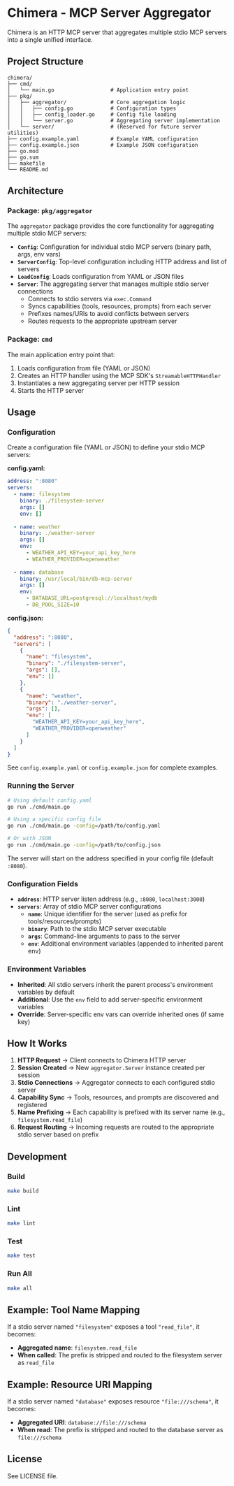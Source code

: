 # Chimera - MCP Server Aggregator

Chimera is an HTTP MCP server that aggregates multiple stdio MCP servers into a single unified interface.

## Project Structure

```
chimera/
├── cmd/
│   └── main.go                  # Application entry point
├── pkg/
│   ├── aggregator/              # Core aggregation logic
│   │   ├── config.go            # Configuration types
│   │   ├── config_loader.go     # Config file loading
│   │   └── server.go            # Aggregating server implementation
│   └── server/                  # (Reserved for future server utilities)
├── config.example.yaml          # Example YAML configuration
├── config.example.json          # Example JSON configuration
├── go.mod
├── go.sum
├── makefile
└── README.md
```

## Architecture

### Package: `pkg/aggregator`

The `aggregator` package provides the core functionality for aggregating multiple stdio MCP servers:

- **`Config`**: Configuration for individual stdio MCP servers (binary path, args, env vars)
- **`ServerConfig`**: Top-level configuration including HTTP address and list of servers
- **`LoadConfig`**: Loads configuration from YAML or JSON files
- **`Server`**: The aggregating server that manages multiple stdio server connections
  - Connects to stdio servers via `exec.Command`
  - Syncs capabilities (tools, resources, prompts) from each server
  - Prefixes names/URIs to avoid conflicts between servers
  - Routes requests to the appropriate upstream server

### Package: `cmd`

The main application entry point that:
1. Loads configuration from file (YAML or JSON)
2. Creates an HTTP handler using the MCP SDK's `StreamableHTTPHandler`
3. Instantiates a new aggregating server per HTTP session
4. Starts the HTTP server

## Usage

### Configuration

Create a configuration file (YAML or JSON) to define your stdio MCP servers:

**config.yaml:**
```yaml
address: ":8080"
servers:
  - name: filesystem
    binary: ./filesystem-server
    args: []
    env: []
  
  - name: weather
    binary: ./weather-server
    args: []
    env:
      - WEATHER_API_KEY=your_api_key_here
      - WEATHER_PROVIDER=openweather
  
  - name: database
    binary: /usr/local/bin/db-mcp-server
    args: []
    env:
      - DATABASE_URL=postgresql://localhost/mydb
      - DB_POOL_SIZE=10
```

**config.json:**
```json
{
  "address": ":8080",
  "servers": [
    {
      "name": "filesystem",
      "binary": "./filesystem-server",
      "args": [],
      "env": []
    },
    {
      "name": "weather",
      "binary": "./weather-server",
      "args": [],
      "env": [
        "WEATHER_API_KEY=your_api_key_here",
        "WEATHER_PROVIDER=openweather"
      ]
    }
  ]
}
```

See `config.example.yaml` or `config.example.json` for complete examples.

### Running the Server

```bash
# Using default config.yaml
go run ./cmd/main.go

# Using a specific config file
go run ./cmd/main.go -config=/path/to/config.yaml

# Or with JSON
go run ./cmd/main.go -config=/path/to/config.json
```

The server will start on the address specified in your config file (default `:8080`).

### Configuration Fields

- **`address`**: HTTP server listen address (e.g., `:8080`, `localhost:3000`)
- **`servers`**: Array of stdio MCP server configurations
  - **`name`**: Unique identifier for the server (used as prefix for tools/resources/prompts)
  - **`binary`**: Path to the stdio MCP server executable
  - **`args`**: Command-line arguments to pass to the server
  - **`env`**: Additional environment variables (appended to inherited parent env)

### Environment Variables

- **Inherited**: All stdio servers inherit the parent process's environment variables by default
- **Additional**: Use the `env` field to add server-specific environment variables
- **Override**: Server-specific env vars can override inherited ones (if same key)

## How It Works

1. **HTTP Request** → Client connects to Chimera HTTP server
2. **Session Created** → New `aggregator.Server` instance created per session
3. **Stdio Connections** → Aggregator connects to each configured stdio server
4. **Capability Sync** → Tools, resources, and prompts are discovered and registered
5. **Name Prefixing** → Each capability is prefixed with its server name (e.g., `filesystem.read_file`)
6. **Request Routing** → Incoming requests are routed to the appropriate stdio server based on prefix

## Development

### Build

```bash
make build
```

### Lint

```bash
make lint
```

### Test

```bash
make test
```

### Run All

```bash
make all
```

## Example: Tool Name Mapping

If a stdio server named `"filesystem"` exposes a tool `"read_file"`, it becomes:
- **Aggregated name**: `filesystem.read_file`
- **When called**: The prefix is stripped and routed to the filesystem server as `read_file`

## Example: Resource URI Mapping

If a stdio server named `"database"` exposes resource `"file:///schema"`, it becomes:
- **Aggregated URI**: `database://file:///schema`
- **When read**: The prefix is stripped and routed to the database server as `file:///schema`

## License

See LICENSE file.
